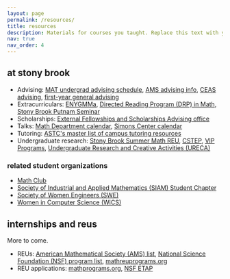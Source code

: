 ```yaml
---
layout: page
permalink: /resources/
title: resources
description: Materials for courses you taught. Replace this text with your description.
nav: true
nav_order: 4
---
```


## at stony brook

- Advising: [MAT undergrad advising schedule](https://www.math.stonybrook.edu/undergraduate-advising-schedule), [AMS advising info](https://www.stonybrook.edu/commcms/ams/undergraduate/programs/advising), [CEAS advising](https://www.stonybrook.edu/commcms/ceas-undergrad/about_us/index.php), [first-year general advising](https://www.stonybrook.edu/commcms/undergraduate-colleges/advising/index.php)
- Extracurriculars: [ENYGMMa](https://sites.google.com/stonybrook.edu/enygmma/home), [Directed Reading Program (DRP) in Math](https://sites.google.com/stonybrook.edu/drp), [Stony Brook Putnam Seminar](https://www.math.stonybrook.edu/~rdhough/putnam_seminar/2022/2022.html)
- Scholarships: [External Fellowships and Scholarships Advising office](https://www.stonybrook.edu/commcms/fellowships/awards/undergrad-awards.php)
- Talks: [Math Department calendar](https://www.math.stonybrook.edu/calendar), [Simons Center calendar](https://scgp.stonybrook.edu/calendar/full-calendar)
- Tutoring: [ASTC's master list of campus tutoring resources](https://www.stonybrook.edu/commcms/academic_success/students/resources/additional-resources)
- Undergraduate research: [Stony Brook Summer Math REU](https://www.math.stonybrook.edu/summermath/), [CSTEP](https://www.stonybrook.edu/commcms/stem-smart/college/cstep/index), [VIP Programs](https://www.stonybrook.edu/vipp/), [Undergraduate Research and Creative Activities (URECA)](https://www.stonybrook.edu/commcms/ureca/index.php)

### related student organizations

- [Math Club](https://you.stonybrook.edu/mathclub/)
- [Society of Industrial and Applied Mathematics (SIAM) Student Chapter](https://siamsc-sbu.github.io/)
- [Society of Women Engineers (SWE)](https://linktr.ee/sbuswe)
- [Women in Computer Science (WiCS)](https://linktr.ee/sbuwics)

## internships and reus

More to come.

- REUs: [American Mathematical Society (AMS) list](https://www.ams.org/education/emp-reu), [National Science Foundation (NSF) program list](http://www.nsf.gov/crssprgm/reu/list_result.jsp?unitid=5044), [mathreuprograms.org](https://www.mathreuprograms.org/)
- REU applications: [mathprograms.org](https://www.mathprograms.org/), [NSF ETAP](https://www.nsfetap.org/)
